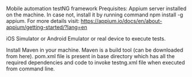 Mobile automation testNG framework
Prequisites:
Appium server installed on the machine. In case not, install it by running command npm install -g appium. For more details visit: https://appium.io/docs/en/about-appium/getting-started/?lang=en

iOS Simulator or Android Emulator or real device to execute tests.

Install Maven in your machine. Maven is a build tool (can be downloaded from here). pom.xml file is present in base directory which has all the required dependencies and code to invoke testng.xml file when executed from command line.
